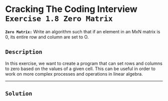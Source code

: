 # Cracking The Coding Interview `Exercise 1.8 Zero Matrix`
**`Zero Matrix:`** Write an algorithm such that if an element in an MxN matrix is 0, its entire row and
column are set to O.

## `Description`
In this exercise, we want to create a program that can set rows and columns to zero based on the values of a given cell. This can be useful in order to work on more complex processes and operations 
in linear algebra. 

---

## `Solution`
